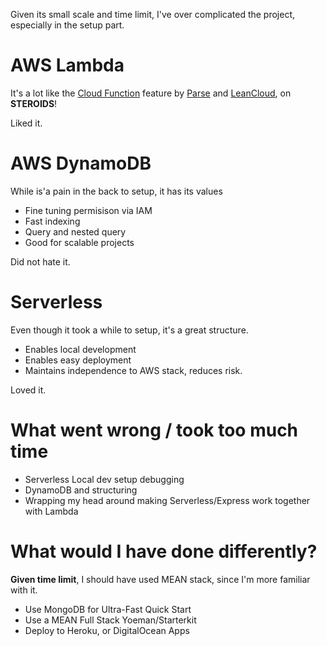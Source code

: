 Given its small scale and time limit, I've over complicated the project, especially in the setup part. 

# AWS Lambda 

It's a lot like the [Cloud Function](https://docs.leancloud.app/leanengine_cloudfunction_guide-node.html) feature by [Parse](Parse.com) and [LeanCloud](LeanCloud.cn), on **STEROIDS**! 

Liked it.

# AWS DynamoDB

While is'a pain in the back to setup, it has its values

- Fine tuning permisison via IAM 
- Fast indexing
- Query and nested query
- Good for scalable projects

Did not hate it.

# Serverless

Even though it took a while to setup, it's a great structure. 

- Enables local development
- Enables easy deployment
- Maintains independence to AWS stack, reduces risk.

Loved it.

# What went wrong / took too much time

- Serverless Local dev setup debugging
- DynamoDB and structuring
- Wrapping my head around making Serverless/Express work together with Lambda  

# What would I have done differently?

**Given time limit**, I should have used MEAN stack, since I'm more familiar with it.

- Use MongoDB for Ultra-Fast Quick Start
- Use a MEAN Full Stack Yoeman/Starterkit
- Deploy to Heroku, or DigitalOcean Apps
